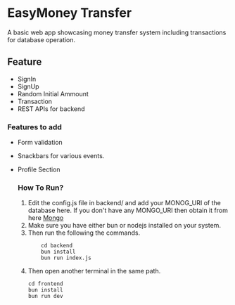 # EasyMoney Transfer
A basic web app showcasing money transfer system including transactions for database operation.
## Feature
* SignIn
* SignUp
* Random Initial Ammount
* Transaction
* REST APIs for backend

### Features to add
* Form validation
* Snackbars for various events.
* Profile Section

  ### How To Run?
  1. Edit the config.js file in backend/ and add your MONOG_URI of the database here. If you don't have any MONGO_URI then obtain it from here [Mongo](https://account.mongodb.com/account/login)
  2. Make sure you have either bun or nodejs installed on your system.
  3. Then run the following the commands.
     ```
         cd backend
         bun install
         bun run index.js
     ```
  4. Then open another terminal in the same path.
        ```
        cd frontend
        bun install
        bun run dev
        ``` 
     
